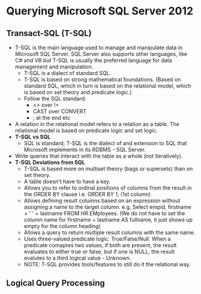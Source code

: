 # Querying Microsoft SQL Server 2012

## Transact-SQL (T-SQL)
  - T-SQL is the main language used to manage and manipulate data in Microsoft SQL Server. SQL Server also supports other languages, like C# and VB but T-SQL is usually the preferred language for data management and manipulation. 
    - T-SQL is a dialect of standard SQL. 
    - T-SQL is based on strong mathematical foundations. (Based on standard SQL, which in turn is based on the relational model, which is based on set theory and predicate logic.)
    - Follow the SQL standard:
      - <> over !=
      - CAST over CONVERT
      - ; at the end etc
  - A relation in the relational model refers to a relation as a table. The relational model is based on predicate logic and set logic.
  - **T-SQL vs SQL**
    - SQL is standard; T-SQL is the dialect of and extension to SQL that Microsoft implements in its RDBMS - SQL Server.
  - Write queries that interact with the table as a whole (not iteratively).
  - **T-SQL Deviations from SQL**
    - T-SQL is based more on multiset theory (bags or supersets) than on set theory. 
    - A table doesn't have to have a key.
    - Allows you to refer to ordinal positions of columns from the result in the ORDER BY clause i.e. ORDER BY 1; (1st column)
    - Allows defining result columns based on an expression without assigning a name to the target column. e.g. Select empid, firstname + ' ' + lastname FROM HR.EMployees. (We do not have to set the column name for firstname + lastname AS fullname, it just shows up empty for the column heading)
    - Allows a query to return multiple result columns with the same name. 
    - Uses three-valued predicate logic. True/False/Null. When a predicate comapres two values, if both are present, the result evaluates to either true or false, but if one is NULL, the result evalutes to a third logical value - Unknown.
    - NOTE: T-SQL provides tools/features to still do it the relational way. 

## **Logical Query Processing**